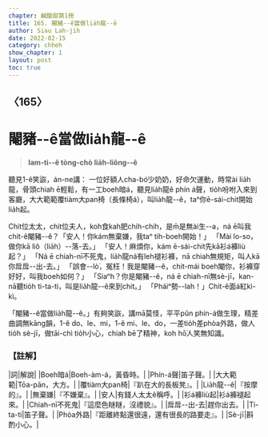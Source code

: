 ```yaml
---
chapter: 鹹酸甜第1冊
title: 165. 閹豬--ê當做lia̍h龍--ê
author: Siau Lah-jih
date: 2022-02-15
category: chheh
show_chapter: 1
layout: post
toc: true
---
```

  
## 〈165〉
# 閹豬--ê當做lia̍h龍--ê
>**Iam-ti--ê tòng-chò lia̍h-liông--ê**
 
聽見1-ê笑詼，án-ne講：
一位好額人cha-bó͘少奶奶，好命欠運動，時常ài lia̍h龍，骨頭chiah ē輕鬆，有一工boeh暗á，聽見lia̍h龍ê phín á聲，tio̍h吩咐入來到客廳，大大範範覆tiàm大pan椅（長條椅á），叫lia̍h龍--ê，taⁿ你ē-sái-chit開始lia̍h起。

Chit位太太，chit位夫人，koh食kah肥chih-chih，是m̄是無ài生--a，ná ē叫我chit-ê閹豬--ê？「安人！你kám無棄嫌，我taⁿ tih-boeh開始！」
「Mài lo-so，做你kā liô（lia̍h）--落-去。」
「安人！麻煩你，kám ē-sái-chit先kā衫á褲liù起？」
「Ná ē chiah-nī不死鬼，lia̍h龍ná有leh褪衫褲，nā chiah無規矩，叫人kā你戽戽--出-去。」
「誤會--lò͘，冤枉！我是閹豬--ê，chit-mái boeh閹你，衫褲穿好好，叫我boeh如何？」
「Siaⁿh？你是閹豬--ê，ná ē chiah-nī無sè-jī，kan-nā聽tio̍h ti-ta-ti，叫是lia̍h龍--ê來到chit。」
「Pháiⁿ勢--lah！」Chi̍t-ê面á紅kì-kì。

「閹豬--ê當做lia̍h龍--ê。」有夠笑詼，講mā莫怪，平平pûn phín-á做生理，精差曲調無kāng韻，1-ê do、le、mi，1-ê mi、le、do，一差tio̍h差phòa外路，做人tio̍h sè-jī，做tāi-chì tio̍h小心，chiah bē了精神，koh hō͘人笑無知識。

### 【註解】

|詞|解說|
|Boeh暗á|Boeh-àm-á，黃昏時。|
|Phín-á聲|笛子聲。|
|大大範範|Tōa-pān，大方。|
|覆tiàm大pan椅|『趴在大的長板凳』。|
|Lia̍h龍--ê|『按摩的』。|
|無棄嫌|『不嫌棄』。|
|安人|有錢人太太ê稱呼。|
|衫á褲liù起|衫á褲褪起來。|
|Chiah-nī不死鬼|『這麼色瞇瞇，沒禮貌』。|
|戽戽--出-去|趕你出去。|
|Ti-ta-ti|笛子聲。|
|Phòa外路|『距離終點還很遠，還有很長的路要走』。|
|Sè-jī|斟酌小心。|